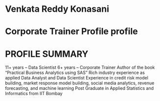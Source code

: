 # Venkata Reddy Konasani 
# Corporate Trainer Profile profile

# PROFILE SUMMARY
11+ years – Data Scientist
6+ years – Corporate Trainer 
Author of the book “Practical Business Analytics using SAS” 
Rich industry experience as applied Data Analyst and Data Scientist
Experience in credit risk model building, market response model building, social media analytics, revenue forecasting, and machine learning
Post Graduate in Applied Statistics and Informatics from IIT Bombay
